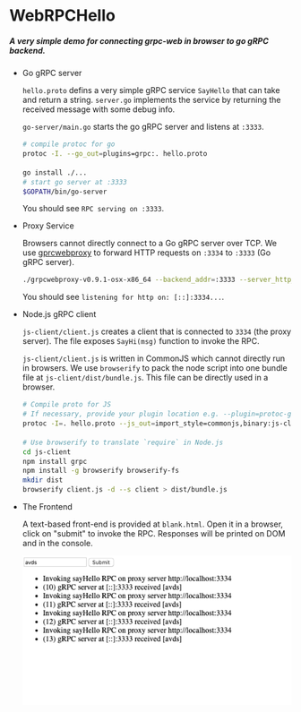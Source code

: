 # WebRPCHello
##### A very simple demo for connecting grpc-web in browser to go gRPC backend.


- Go gRPC server
  
    `hello.proto` defins a very simple gRPC service `SayHello` that can take and return a string. 
    `server.go` implements the service by returning the received message 
    with some debug info. 

    `go-server/main.go` starts the go gRPC server and listens at `:3333`.
    
    ```bash
    # compile protoc for go
    protoc -I. --go_out=plugins=grpc:. hello.proto
  
    go install ./...
    # start go server at :3333 
    $GOPATH/bin/go-server
    ```     

    You should see `RPC serving on :3333`.

- Proxy Service  

    Browsers cannot directly connect to a Go gRPC server over TCP. 
    We use [gprcwebproxy](https://github.com/improbable-eng/grpc-web/releases)
    to forward HTTP requests on `:3334` to `:3333` (Go gRPC server). 

    ```bash
    ./grpcwebproxy-v0.9.1-osx-x86_64 --backend_addr=:3333 --server_http_debug_port 3334 --allow_all_origins --run_tls_server=false
    ```
    
    You should see `listening for http on: [::]:3334...`. 

- Node.js gRPC client  

    `js-client/client.js` creates a client that is connected to 
    `3334` (the proxy server). 
    The file exposes `SayHi(msg)` function to invoke the RPC.
    
    `js-client/client.js` is written in CommonJS which cannot
    directly run in browsers. 
    We use `browserify` to pack the node script into one bundle file
    at `js-client/dist/bundle.js`. 
    This file can be directly used in a browser.

    ```bash
    # Compile proto for JS
    # If necessary, provide your plugin location e.g. --plugin=protoc-gen-grpc-web=$HOME/tools/protoc-gen-grpc-web-1.0.7-darwin-x86_64
    protoc -I=. hello.proto --js_out=import_style=commonjs,binary:js-client  --grpc-web_out=import_style=commonjs,mode=grpcwebtext:js-client  
    
    # Use browserify to translate `require` in Node.js
    cd js-client
    npm install grpc
    npm install -g browserify browserify-fs
    mkdir dist
    browserify client.js -d --s client > dist/bundle.js
    ```

- The Frontend
    
    A text-based front-end is provided at `blank.html`.
    Open it in a browser, click on "submit" to invoke the RPC.
    Responses will be printed on DOM and in the console.  

    ![Frontend Preview](blank.png)